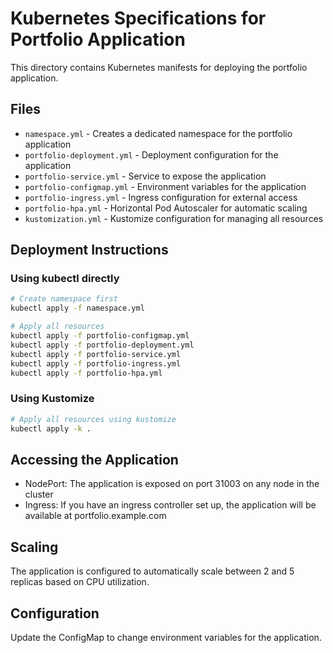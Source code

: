# Kubernetes Specifications for Portfolio Application

This directory contains Kubernetes manifests for deploying the portfolio application.

## Files

- `namespace.yml` - Creates a dedicated namespace for the portfolio application
- `portfolio-deployment.yml` - Deployment configuration for the application
- `portfolio-service.yml` - Service to expose the application
- `portfolio-configmap.yml` - Environment variables for the application
- `portfolio-ingress.yml` - Ingress configuration for external access
- `portfolio-hpa.yml` - Horizontal Pod Autoscaler for automatic scaling
- `kustomization.yml` - Kustomize configuration for managing all resources

## Deployment Instructions

### Using kubectl directly

```bash
# Create namespace first
kubectl apply -f namespace.yml

# Apply all resources
kubectl apply -f portfolio-configmap.yml
kubectl apply -f portfolio-deployment.yml
kubectl apply -f portfolio-service.yml
kubectl apply -f portfolio-ingress.yml
kubectl apply -f portfolio-hpa.yml
```

### Using Kustomize

```bash
# Apply all resources using kustomize
kubectl apply -k .
```

## Accessing the Application

- NodePort: The application is exposed on port 31003 on any node in the cluster
- Ingress: If you have an ingress controller set up, the application will be available at portfolio.example.com

## Scaling

The application is configured to automatically scale between 2 and 5 replicas based on CPU utilization.

## Configuration

Update the ConfigMap to change environment variables for the application.
